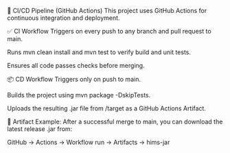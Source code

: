 
🚀 CI/CD Pipeline (GitHub Actions)
This project uses GitHub Actions for continuous integration and deployment.

✅ CI Workflow
Triggers on every push to any branch and pull request to main.

Runs mvn clean install and mvn test to verify build and unit tests.

Ensures all code passes checks before merging.

📦 CD Workflow
Triggers only on push to main.

Builds the project using mvn package -DskipTests.

Uploads the resulting .jar file from /target as a GitHub Actions Artifact.

📁 Artifact Example:
After a successful merge to main, you can download the latest release .jar from:

GitHub → Actions → Workflow run → Artifacts → hims-jar
